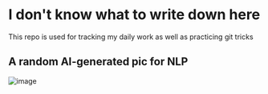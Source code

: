 # I don't know what to write down here
This repo is used for tracking my daily work as well as practicing git tricks

## A random AI-generated pic for NLP
![image](https://github.com/fruitswordman/CSCI-UA-469-NLP/assets/103844614/d1e557fe-cf8d-495f-88aa-13f4e550a339)
